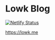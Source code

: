 # Lowk Blog

[![Netlify Status](https://api.netlify.com/api/v1/badges/43c4f6d6-87cb-4e10-863b-96e0b7d298b1/deploy-status)](https://app.netlify.com/sites/portfolio-nextjs-v2/deploys)

https://lowk.me
